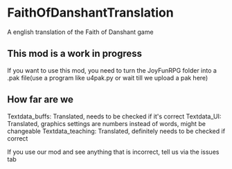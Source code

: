 # FaithOfDanshantTranslation
A english translation of the Faith of Danshant game


## This mod is a work in progress
If you want to use this mod, you need to turn the JoyFunRPG folder into a .pak file(use a program like u4pak.py or wait till we upload a pak here)

## How far are we
Textdata_buffs: Translated, needs to be checked if it's correct
Textdata_UI: Translated, graphics settings are numbers instead of words, might be changeable
Textdata_teaching: Translated, definitely needs to be checked if correct

If you use our mod and see anything that is incorrect, tell us via the issues tab
